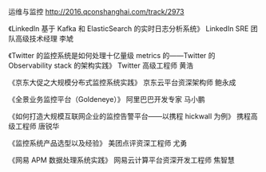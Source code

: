 运维与监控 http://2016.qconshanghai.com/track/2973

《LinkedIn 基于 Kafka 和 ElasticSearch 的实时日志分析系统》
LinkedIn SRE 团队高级技术经理 李虓

《Twitter 的监控系统是如何处理十亿量级 metrics 的——Twitter 的 Observability stack 的架构实践》
Twitter 高级工程师 黄浩

《京东大促之大规模分布式监控系统实践》
京东云平台资深架构师 鲍永成

《全景业务监控平台（Goldeneye）》
阿里巴巴开发专家 马小鹏

《如何打造大规模互联网企业的监控告警平台——以携程 hickwall 为例》
携程高级工程师 唐锐华

《监控系统产品选型以及经验》
美团点评资深工程师 尤勇

《网易 APM 数据处理系统实践》
网易云计算平台资深开发工程师 焦智慧



